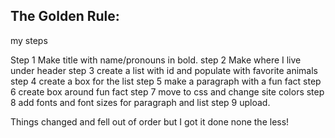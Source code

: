 ## The Golden Rule:
my steps

Step 1 Make title with name/pronouns in bold. 
step 2 Make where I live under header 
step 3 create a list with id and populate with favorite animals 
step 4 create a box for the list 
step 5 make a paragraph with a fun fact 
step 6 create box around fun fact 
step 7 move to css and change site colors 
step 8 add fonts and font sizes for paragraph and list
step 9 upload.


Things changed and fell out of order but I got it done none the less!
